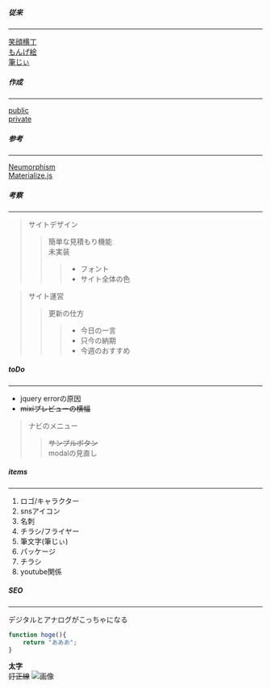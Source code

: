 ##### 従来
___
[笑顔横丁](http://eegao.yokochou.com/)  
[もんげ絵](https://monge-e.com/)  
[筆じぃ](https://hudejii.com/howto/)  
##### 作成
___
[public](https://teppy.link/example/monge/#)  
[private](http://192.168.1.38/myWeb/test2/example/monge/#)  
##### 参考
___
[Neumorphism](https://neumorphism.io/)  
[Materialize.js](https://materializecss.com/icons.html)  

##### 考察
___
> サイトデザイン
>> 簡単な見積もり機能  
>> 未実装
>>> - フォント  
>>> - サイト全体の色

> サイト運営  
>> 更新の仕方
>>> - 今日の一言  
>>> - 只今の納期  
>>> - 今週のおすすめ  
##### toDo
___
- jquery errorの原因  
- ~~mixiプレビューの横幅~~  
> ナビのメニュー
>> ~~サンプルボタン~~  
>> modalの見直し

##### items
___
1. ロゴ/キャラクター  
1. snsアイコン  
1. 名刺  
1. チラシ/フライヤー  
1. 筆文字(筆じぃ)  
1. パッケージ  
1. チラシ  
1. youtube関係  
##### SEO
___
デジタルとアナログがこっちゃになる  

```javascript
function hoge(){
    return "あああ";
}
```

**太字**  
~~訂正線~~
![画像](./img/flow01.png)
